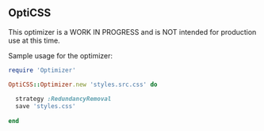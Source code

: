 ## OptiCSS

This optimizer is a WORK IN PROGRESS and is NOT intended for production use at 
this time.

Sample usage for the optimizer:

```ruby
require 'Optimizer'

OptiCSS::Optimizer.new 'styles.src.css' do
  
  strategy :RedundancyRemoval
  save 'styles.css'
  
end
```
